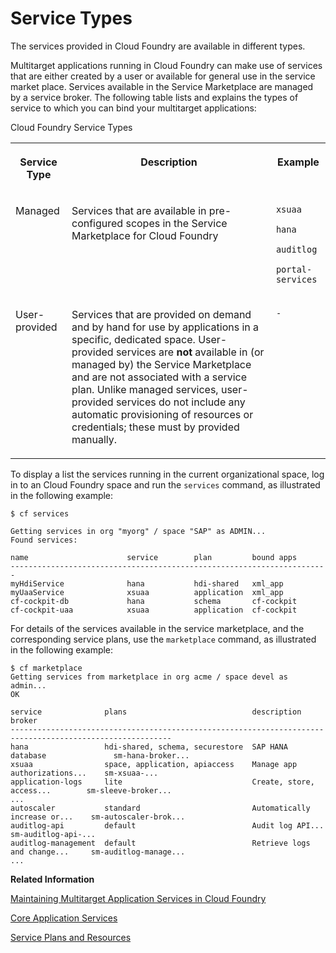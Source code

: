 <!-- loio9baaaf2399f2499a90c58a85b204cd17 -->

# Service Types

The services provided in Cloud Foundry are available in different types.



Multitarget applications running in Cloud Foundry can make use of services that are either created by a user or available for general use in the service market place. Services available in the Service Marketplace are managed by a service broker. The following table lists and explains the types of service to which you can bind your multitarget applications:

<a name="loio9baaaf2399f2499a90c58a85b204cd17__table_m5b_wnc_sz"/>Cloud Foundry Service Types


<table>
<tr>
<th valign="top">

Service Type



</th>
<th valign="top">

Description



</th>
<th valign="top">

Example



</th>
</tr>
<tr>
<td valign="top">

Managed



</td>
<td valign="top">

Services that are available in pre-configured scopes in the Service Marketplace for Cloud Foundry



</td>
<td valign="top">

`xsuaa`

`hana`

`auditlog`

`portal-services`



</td>
</tr>
<tr>
<td valign="top">

User-provided



</td>
<td valign="top">

Services that are provided on demand and by hand for use by applications in a specific, dedicated space. User-provided services are **not** available in \(or managed by\) the Service Marketplace and are not associated with a service plan. Unlike managed services, user-provided services do not include any automatic provisioning of resources or credentials; these must by provided manually.



</td>
<td valign="top">

 `-` 



</td>
</tr>
</table>

To display a list the services running in the current organizational space, log in to an Cloud Foundry space and run the `services` command, as illustrated in the following example:

```
$ cf services

Getting services in org "myorg" / space "SAP" as ADMIN...
Found services:

name                      service        plan         bound apps
-----------------------------------------------------------------------
myHdiService              hana           hdi-shared   xml_app
myUaaService              xsuaa          application  xml_app
cf-cockpit-db             hana           schema       cf-cockpit
cf-cockpit-uaa            xsuaa          application  cf-cockpit
```

For details of the services available in the service marketplace, and the corresponding service plans, use the `marketplace` command, as illustrated in the following example:

```
$ cf marketplace
Getting services from marketplace in org acme / space devel as admin...
OK

service              plans                            description                     broker
----------------------------------------------------------------------------------------------------------
hana                 hdi-shared, schema, securestore  SAP HANA database               sm-hana-broker...
xsuaa                space, application, apiaccess    Manage app authorizations...    sm-xsuaa-...
application-logs     lite                             Create, store, access...        sm-sleeve-broker...
... 
autoscaler           standard                         Automatically increase or...    sm-autoscaler-brok...
auditlog-api         default                          Audit log API...                sm-auditlog-api-...
auditlog-management  default                          Retrieve logs and change...     sm-auditlog-manage...
...
```

**Related Information**  


[Maintaining Multitarget Application Services in Cloud Foundry](maintaining-multitarget-application-services-in-cloud-foundry-33e3c59.md "In Cloud Foundry, applications can make use of services managed by a service broker.")

[Core Application Services](core-application-services-b0200e9.md "A selection of essential application services are available with the run-time platform.")

[Service Plans and Resources](service-plans-and-resources-0393ce3.md "A service plan is a particular type of service (for example, a database configuration) that is available for use.")

